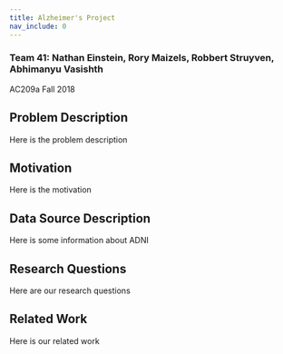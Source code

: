 ```yaml
---
title: Alzheimer's Project
nav_include: 0
---
```


### Team 41: Nathan Einstein, Rory Maizels, Robbert Struyven, Abhimanyu Vasishth
AC209a Fall 2018

## Problem Description

Here is the problem description

## Motivation

Here is the motivation

## Data Source Description

Here is some information about ADNI

## Research Questions

Here are our research questions

## Related Work

Here is our related work
